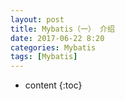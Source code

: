 ```yaml
---
layout: post
title: Mybatis（一） 介绍
date: 2017-06-22 8:20
categories: Mybatis
tags: [Mybatis]
---
```


* content
{:toc}
